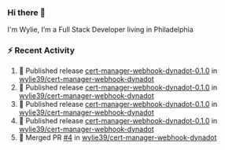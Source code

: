 ### Hi there 👋

I'm Wylie, I’m a Full Stack Developer living in Philadelphia


### :zap: Recent Activity

<!--START_SECTION:activity-->
1. 🚀 Published release [cert-manager-webhook-dynadot-0.1.0](https://github.com/wylie39/cert-manager-webhook-dynadot/releases/tag/cert-manager-webhook-dynadot-0.1.0) in [wylie39/cert-manager-webhook-dynadot](https://github.com/wylie39/cert-manager-webhook-dynadot)
2. 🚀 Published release [cert-manager-webhook-dynadot-0.1.0](https://github.com/wylie39/cert-manager-webhook-dynadot/releases/tag/cert-manager-webhook-dynadot-0.1.0) in [wylie39/cert-manager-webhook-dynadot](https://github.com/wylie39/cert-manager-webhook-dynadot)
3. 🚀 Published release [cert-manager-webhook-dynadot-0.1.0](https://github.com/wylie39/cert-manager-webhook-dynadot/releases/tag/cert-manager-webhook-dynadot-0.1.0) in [wylie39/cert-manager-webhook-dynadot](https://github.com/wylie39/cert-manager-webhook-dynadot)
4. 🚀 Published release [cert-manager-webhook-dynadot-0.1.0](https://github.com/wylie39/cert-manager-webhook-dynadot/releases/tag/cert-manager-webhook-dynadot-0.1.0) in [wylie39/cert-manager-webhook-dynadot](https://github.com/wylie39/cert-manager-webhook-dynadot)
5. 🎉 Merged PR [#4](https://github.com/wylie39/cert-manager-webhook-dynadot/pull/4) in [wylie39/cert-manager-webhook-dynadot](https://github.com/wylie39/cert-manager-webhook-dynadot)
<!--END_SECTION:activity-->

